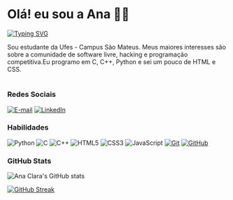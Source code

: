 # Olá! eu sou a Ana 👋🏻  
[![Typing SVG](https://readme-typing-svg.herokuapp.com/?color=5710F7&size=35&center=true&vCenter=true&width=1000&lines=Bem+vindo+ao+meu+perfil+do+GitHub!+:%29)](https://git.io/typing-svg) 

Sou estudante da Ufes - Campus São Mateus. Meus maiores interesses são sobre a comunidade de software livre, hacking e programação competitiva.Eu programo em C, C++, Python e sei um pouco de HTML e CSS.
#

### Redes Sociais
[![E-mail](https://img.shields.io/badge/-Email-000?style=for-the-badge&logo=microsoft-outlook&logoColor=E94D5F)](mailto:aninhasesna@gmail.com)
[![LinkedIn](https://img.shields.io/badge/-LinkedIn-000?style=for-the-badge&logo=linkedin&logoColor=30A3DC)](https://www.linkedin.com/in/anaclara2121/)
  


### Habilidades
![Python](https://img.shields.io/badge/Python-000?style=for-the-badge&logo=python&logoColor=30A3DC)
![C](https://img.shields.io/badge/C-000?style=for-the-badge&logo=c&logoColor=30A3DC)
![C++](https://img.shields.io/badge/C%2B%2B-000?style=for-the-badge&logo=c%2B%2B&logoColor=30A3DC)
![HTML5](https://img.shields.io/badge/HTML-000?style=for-the-badge&logo=html5&logoColor=30A3DC)
![CSS3](https://img.shields.io/badge/CSS3-000?style=for-the-badge&logo=css3&logoColor=E94D5F)
![JavaScript](https://img.shields.io/badge/JavaScript-000?style=for-the-badge&logo=javascript&logoColor=30A3DC)
[![Git](https://img.shields.io/badge/Git-000?style=for-the-badge&logo=git&logoColor=E94D5F)](https://git-scm.com/doc)
[![GitHub](https://img.shields.io/badge/GitHub-000?style=for-the-badge&logo=github&logoColor=30A3DC)](https://docs.github.com/)

### GitHub Stats

![Ana Clara's GitHub stats](https://github-readme-stats.vercel.app/api?username=Aninhanesuto&theme=midnight-purple&show_icons=true)

[![GitHub Streak](https://streak-stats.demolab.com/?user=Aninhanesuto&theme=midnight-purple&background=000&border=30A3DC&dates=FFF)](https://git.io/streak-stats)


